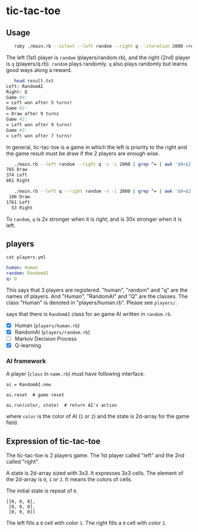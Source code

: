 # tic-tac-toe

## Usage

```bash
   ruby ./main.rb --silent --left random --right q --iteration 2000 >result.txt
```

The left (1st) player is `random` (players/random.rb),
and the right (2nd) player is `q` (players/q.rb).
`random` plays randomly.
`q` also plays randomly but learns good ways along a reward.

```bash
   head result.txt
Left: RandomAI
Right: Q
Game #0:
= Left won after 5 turns!
Game #1:
= Draw after 9 turns
Game #2:
= Left won after 9 turns!
Game #3:
= Left won after 7 turns!
```

In general,
tic-tac-toe is a game in which the left is priority to the right and
the game result must be draw if the 2 players are enough wise.

```bash
   ./main.rb --left random --right q -s -i 2000 | grep ^= | awk '$0=$2' | sort | uniq -c
765 Draw
374 Left
861 Right

   ./main.rb --left q --right random -s -i 2000 | grep ^= | awk '$0=$2' | sort | uniq -c
 186 Draw
1761 Left
  53 Right
```

To `random`, `q` is 2x stronger when it is right, and is 30x stronger when it is left.

## players

`cat players.yml`

```yaml
human: Human
random: RandomAI
q: Q
```

This says that 3 players are registered.
"human", "random" and "q" are the names of players.
And "Human", "RandomAI" and "Q" are the classes.
The class "Human" is denoted in "players/human.rb".
Please see `players/`.

says that there is  `RandomAI` class for an game AI written in `random.rb`.

- [x] Human (`players/human.rb`)
- [x] RandomAI (`players/random.rb`)
- [ ] Markov Decision Process
- [x] Q-learning

### AI framework

A player (`class` in `name.rb`) must have following interface.

```
ai = RandomAI.new

ai.reset  # game reset

ai.run(color, state)  # return AI's action
```

where
`color` is the color of AI (`1` or `2`)
and the state is 2d-array for the game field.

## Expression of tic-tac-toe

The tic-tac-toe is 2 players game.
The 1st player called "left"
and the 2nd called "right".

A state is 2d-array sized with 3x3.
It expresses 3x3 cells.
The element of the 2d-array is `0`, `1` or `2`.
It means the colors of cells.

The initial state is repeat of `0`.

```
[[0, 0, 0],
 [0, 0, 0],
 [0, 0, 0]]
```

The left fills a `0` cell with color `1`.
The right fills a `0` cell with color `2`.

